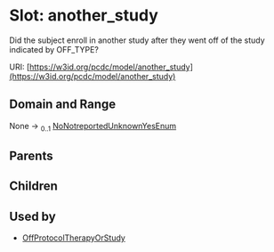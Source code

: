 
# Slot: another_study


Did the subject enroll in another study after they went off of the study indicated by OFF_TYPE?

URI: [https://w3id.org/pcdc/model/another_study](https://w3id.org/pcdc/model/another_study)


## Domain and Range

None &#8594;  <sub>0..1</sub> [NoNotreportedUnknownYesEnum](NoNotreportedUnknownYesEnum.md)

## Parents


## Children


## Used by

 * [OffProtocolTherapyOrStudy](OffProtocolTherapyOrStudy.md)
